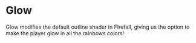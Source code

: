 # Glow
Glow modifies the default outline shader in FIrefall, giving us the option to make the player glow in all the rainbows colors!

